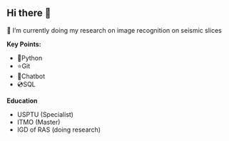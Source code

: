 ## Hi there 👋

🔭 I’m currently doing my research on image recognition on seismic slices 

**Key Points:**
  - 🐍Python
  - ⭐️Git
  - 🤖Chatbot
  - 💿SQL

**Education**
  - USPTU (Specialist)
  - ITMO (Master)
  - IGD of RAS (doing research)


<!--
**IldarZayrullin/IldarZayrullin** is a ✨ _special_ ✨ repository because its `README.md` (this file) appears on your GitHub profile.

Here are some ideas to get you started:

- 🔭 I’m currently working on image recognition on seismic slices. 
- 🌱 I’m currently learning ...
- 👯 I’m looking to collaborate on ...
- 🤔 I’m looking for help with ...
- 💬 Ask me about ...
- 📫 How to reach me: ...
- 😄 Pronouns: ...
- ⚡ Fun fact: ...
-->
